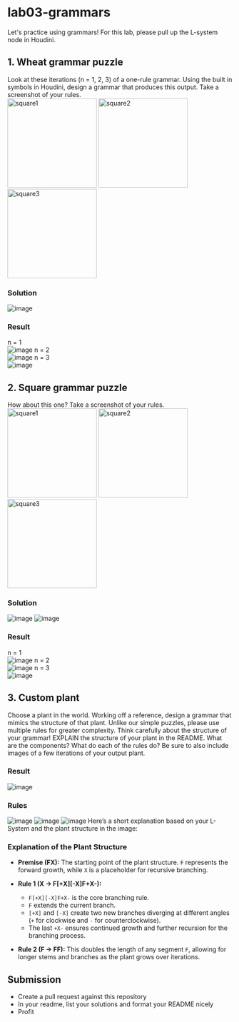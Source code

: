 # lab03-grammars
Let's practice using grammars! For this lab, please pull up the L-system node in Houdini.

## 1. Wheat grammar puzzle
Look at these iterations (n = 1, 2, 3) of a one-rule grammar. Using the built in symbols in Houdini, design a grammar that produces this output. Take a screenshot of your rules.\
<img width="200" alt="square1" src="https://user-images.githubusercontent.com/1758825/193949661-a3a0e1f7-7d68-4b9e-8384-d9991e1e9fd2.png">
<img width="200" alt="square2" src="https://user-images.githubusercontent.com/1758825/193949853-cf2306b3-3537-4c24-91b5-0a3083bc87c0.png">
<img width="200" alt="square3" src="https://user-images.githubusercontent.com/1758825/193949859-5e432b4b-f18d-48b5-a9e9-8d7dba255955.png">

### Solution
![image](https://github.com/user-attachments/assets/c9ef6597-9be7-4f98-858e-58a86dc9cd01)
### Result
n = 1  
![image](https://github.com/user-attachments/assets/43239282-8cf4-485e-af7d-a2a72379a4fe)
n = 2  
![image](https://github.com/user-attachments/assets/55732a60-d67e-475f-88a9-d6142c66f738)
n = 3  
![image](https://github.com/user-attachments/assets/0bd4ca73-2441-4cbb-8171-33fb57df04ef)

## 2. Square grammar puzzle
How about this one? Take a screenshot of your rules.\
<img width="200" alt="square1" src="https://user-images.githubusercontent.com/1758825/193949895-87cdfb43-da7c-4867-ab1b-107e1ba9d2a7.png">
<img width="200" alt="square2" src="https://user-images.githubusercontent.com/1758825/193949904-a9cdfe0f-319e-4ca8-9935-dd338217a7cf.png">
<img width="200" alt="square3" src="https://user-images.githubusercontent.com/1758825/193949910-928e5993-ce26-4681-80f8-ffeb54be4dcf.png">

### Solution
![image](https://github.com/user-attachments/assets/3b6d95b0-bd5b-41e0-a42e-f94c89a0046b)
![image](https://github.com/user-attachments/assets/4b23c6a2-e938-4025-9a86-618721e6df03)
### Result
n = 1  
![image](https://github.com/user-attachments/assets/e853d0f5-0ee0-4b45-ac74-924a72955795)
n = 2  
![image](https://github.com/user-attachments/assets/7d3a240c-5599-43b9-bdb3-71df6b6730fa)
n = 3  
![image](https://github.com/user-attachments/assets/5fa37395-d343-463a-92d1-a64c04a75e79)

## 3. Custom plant
Choose a plant in the world. Working off a reference, design a grammar that mimics the structure of that plant. Unlike our simple puzzles, please use multiple rules for greater complexity. Think carefully about the structure of your grammar! EXPLAIN the structure of your plant in the README. What are the components? What do each of the rules do? Be sure to also include images of a few iterations of your output plant.
### Result
![image](https://github.com/user-attachments/assets/a53d0e44-ae39-4f4d-adc3-f30636d17063)
### Rules
![image](https://github.com/user-attachments/assets/0bffcf5b-79c9-4586-b092-3c379c40f4e8)
![image](https://github.com/user-attachments/assets/7c62f030-eb63-452d-8522-4c9a004c47c4)
![image](https://github.com/user-attachments/assets/ec0dc7e2-820f-4d1e-a8ac-369b8a9e5fd6)
Here’s a short explanation based on your L-System and the plant structure in the image:

### Explanation of the Plant Structure

- **Premise (FX):** The starting point of the plant structure. `F` represents the forward growth, while `X` is a placeholder for recursive branching.
  
- **Rule 1 (X → F[+X][-X]F+X-):** 
    - `F[+X][-X]F+X-` is the core branching rule.
    - `F` extends the current branch.
    - `[+X]` and `[-X]` create two new branches diverging at different angles (`+` for clockwise and `-` for counterclockwise).
    - The last `+X-` ensures continued growth and further recursion for the branching process.

- **Rule 2 (F → FF):** This doubles the length of any segment `F`, allowing for longer stems and branches as the plant grows over iterations.

## Submission
- Create a pull request against this repository
- In your readme, list your solutions and format your README nicely
- Profit
